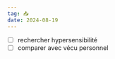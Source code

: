 ```yaml
---
tag: 📥
date: 2024-08-19
---
```

- [ ] rechercher hypersensibilité 
- [ ] comparer avec vécu personnel 